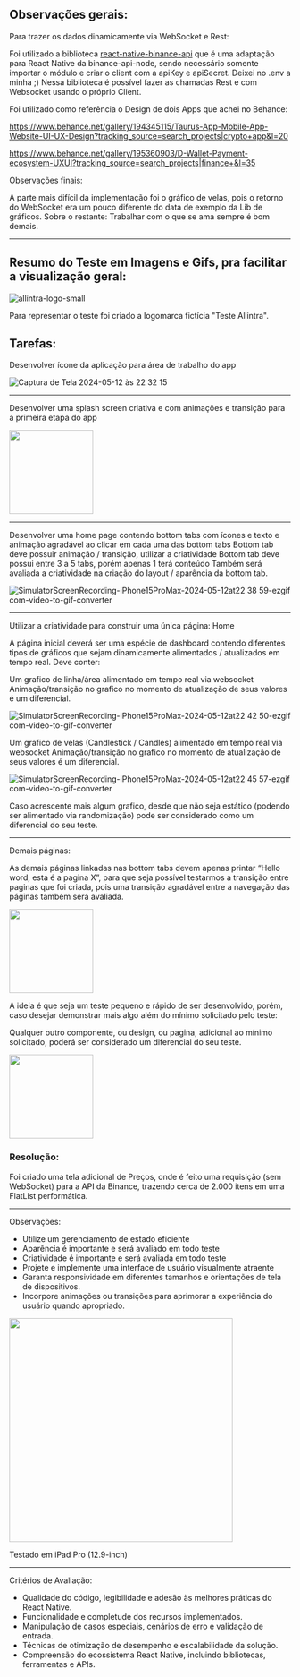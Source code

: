 ## Observações gerais:

Para trazer os dados dinamicamente via WebSocket e Rest:

Foi utilizado a biblioteca [react-native-binance-api](https://github.com/gkoychev/binance-api-react-native) que é uma adaptação para React Native da binance-api-node, sendo necessário somente importar o módulo e criar o client com a apiKey e apiSecret. Deixei no .env a minha ;)
Nessa biblioteca é possível fazer as chamadas Rest e com Websocket usando o próprio Client.

Foi utilizado como referência o Design de dois Apps que achei no Behance:

https://www.behance.net/gallery/194345115/Taurus-App-Mobile-App-Website-UI-UX-Design?tracking_source=search_projects|crypto+app&l=20

https://www.behance.net/gallery/195360903/D-Wallet-Payment-ecosystem-UXUI?tracking_source=search_projects|finance+&l=35

Observações finais:

A parte mais difícil da implementação foi o gráfico de velas, pois o retorno do WebSocket era um pouco diferente do data de exemplo da Lib de gráficos. Sobre o restante: Trabalhar com o que se ama sempre é bom demais.

---

## Resumo do Teste em Imagens e Gifs, pra facilitar a visualização geral:

![allintra-logo-small](https://github.com/Sammer55/teste-allintra/assets/80492895/c2924b98-c7da-4b15-b30d-3ba115a9ee3a)

Para representar o teste foi criado a logomarca fictícia "Teste Allintra".

## Tarefas:

Desenvolver ícone da aplicação para área de trabalho do app

![Captura de Tela 2024-05-12 às 22 32 15](https://github.com/Sammer55/teste-allintra/assets/80492895/38bb00d8-7fde-4e69-97a3-40f5a192214c)

---

Desenvolver uma splash screen criativa e com animações e transição para a primeira etapa do app

<img src="https://github.com/Sammer55/teste-allintra/assets/80492895/2cd657af-e4d4-4036-b324-e8c38b4ee6fb" width="150"/>

---

Desenvolver uma home page contendo bottom tabs com ícones e texto e animação agradável ao clicar em cada uma das bottom tabs
Bottom tab deve possuir animação / transição, utilizar a criatividade
Bottom tab deve possui entre 3 a 5 tabs, porém apenas 1 terá conteúdo
Também será avaliada a criatividade na criação do layout / aparência da bottom tab.

![SimulatorScreenRecording-iPhone15ProMax-2024-05-12at22 38 59-ezgif com-video-to-gif-converter](https://github.com/Sammer55/teste-allintra/assets/80492895/2f7dbd58-7ec8-40d0-a6e8-daeba3f0f456)

---

Utilizar a criatividade para construir uma única página: Home

A página inicial deverá ser uma espécie de dashboard contendo diferentes tipos de gráficos que sejam dinamicamente alimentados / atualizados em tempo real. Deve conter:

Um grafico de linha/área alimentado em tempo real via websocket
Animação/transição no grafico no momento de atualização de seus valores é um diferencial.

![SimulatorScreenRecording-iPhone15ProMax-2024-05-12at22 42 50-ezgif com-video-to-gif-converter](https://github.com/Sammer55/teste-allintra/assets/80492895/efe2c76b-b7b4-4259-a08d-deb20b356e66)

Um grafico de velas (Candlestick / Candles) alimentado em tempo real via websocket
Animação/transição no grafico no momento de atualização de seus valores é um diferencial.

![SimulatorScreenRecording-iPhone15ProMax-2024-05-12at22 45 57-ezgif com-video-to-gif-converter](https://github.com/Sammer55/teste-allintra/assets/80492895/2438169a-90e3-4e83-8390-4c8a7730c42f)

Caso acrescente mais algum grafico, desde que não seja estático (podendo ser alimentado via randomização) pode ser considerado como um diferencial do seu teste.

---

Demais páginas:

As demais páginas linkadas nas bottom tabs devem apenas printar “Hello word, esta é a pagina X”, para que seja possível testarmos a transição entre paginas que foi criada, pois uma transição agradável entre a navegação das páginas também será avaliada.

<img src="https://github.com/Sammer55/teste-allintra/assets/80492895/f043296d-5cd6-4dc6-9ecc-f7e92b5842fe" width="150"/>

A ideia é que seja um teste pequeno e rápido de ser desenvolvido, porém, caso desejar demonstrar mais algo além do mínimo solicitado pelo teste:

Qualquer outro componente, ou design, ou pagina, adicional ao mínimo solicitado, poderá ser considerado um diferencial do seu teste.

<img src="https://github.com/Sammer55/teste-allintra/assets/80492895/d555f848-c040-421d-a71a-61e63c7422f4" width="150"/>

### Resolução:

Foi criado uma tela adicional de Preços, onde é feito uma requisição (sem WebSocket) para a API da Binance, trazendo cerca de 2.000 itens em uma FlatList performática.

---

Observações:

- Utilize um gerenciamento de estado eficiente
- Aparência é importante e será avaliado em todo teste
- Criatividade é importante e será avaliada em todo teste
- Projete e implemente uma interface de usuário visualmente atraente
- Garanta responsividade em diferentes tamanhos e orientações de tela de dispositivos.
- Incorpore animações ou transições para aprimorar a experiência do usuário quando apropriado.

<img src="https://github.com/Sammer55/teste-allintra/assets/80492895/e72cd6f3-c202-4216-b2a9-e4f18fb533eb" width="400"/>

Testado em iPad Pro (12.9-inch)

---

Critérios de Avaliação:

- Qualidade do código, legibilidade e adesão às melhores práticas do React Native.
- Funcionalidade e completude dos recursos implementados.
- Manipulação de casos especiais, cenários de erro e validação de entrada.
- Técnicas de otimização de desempenho e escalabilidade da solução.
- Compreensão do ecossistema React Native, incluindo bibliotecas, ferramentas e APIs.
